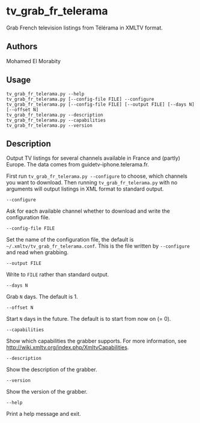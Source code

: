 # tv_grab_fr_telerama

Grab French television listings from Télérama in XMLTV format.

## Authors

Mohamed El Morabity

## Usage

    tv_grab_fr_telerama.py --help
    tv_grab_fr_telerama.py [--config-file FILE] --configure
    tv_grab_fr_telerama.py [--config-file FILE] [--output FILE] [--days N] [--offset N]
    tv_grab_fr_telerama.py --description
    tv_grab_fr_telerama.py --capabilities
    tv_grab_fr_telerama.py --version

## Description

Output TV listings for several channels available in France and (partly) Europe. The data comes from guidetv-iphone.telerama.fr.

First run `tv_grab_fr_telerama.py --configure` to choose, which channels you want to download. Then running `tv_grab_fr_telerama.py` with no arguments will output listings in XML format to standard output.

    --configure

Ask for each available channel whether to download and write the configuration file.

    --config-file FILE

Set the name of the configuration file, the default is `~/.xmltv/tv_grab_fr_telerama.conf`. This is the file written by `--configure` and read when grabbing.

    --output FILE

Write to `FILE` rather than standard output.


    --days N

Grab `N` days. The default is 1.

    --offset N

Start `N` days in the future. The default is to start from now on (= 0).

    --capabilities

Show which capabilities the grabber supports. For more information, see http://wiki.xmltv.org/index.php/XmltvCapabilities.

    --description

Show the description of the grabber.

    --version

Show the version of the grabber.

    --help

Print a help message and exit.

